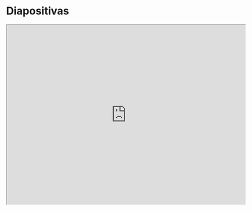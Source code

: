 # Diapositivas

<iframe src="https://drive.google.com/file/d/1NE7y6mYGK9YCa_4ARpYsydj7U3aZEvzD/preview" width="640" height="480" allow="autoplay"></iframe>
